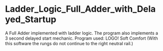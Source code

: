 # Ladder_Logic_Full_Adder_with_Delayed_Startup
A Full Adder implemented with ladder logic. The program also implements a 3 second delayed start mechanic.
Program used: LOGO! Soft Comfort (With this software the rungs do not continue to the right neutral rail.)
